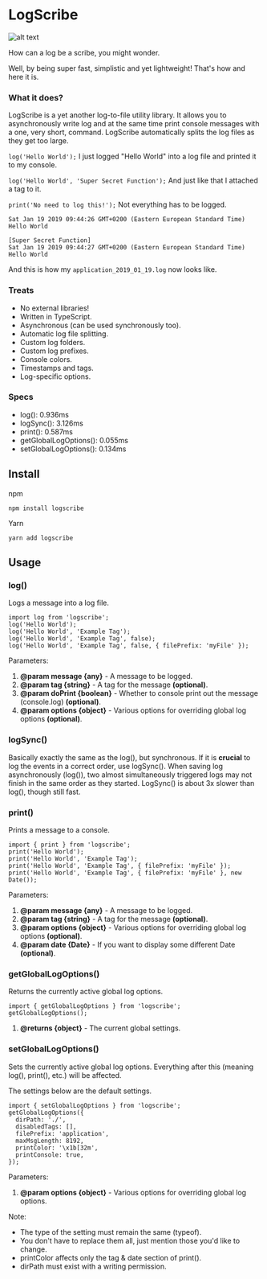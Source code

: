 # LogScribe

![alt text](https://github.com/ahoys/logscribe/blob/master/assets/logscribe_192.png "Logscribe")

How can a log be a scribe, you might wonder.

Well, by being super fast, simplistic and yet lightweight! That's how and here it is.

### What it does?
LogScribe is a yet another log-to-file utility library. It allows you to asynchronously write log and at the same time print console messages with a one, very short, command. LogScribe automatically splits the log files as they get too large.

`log('Hello World');`
I just logged "Hello World" into a log file and printed it to my console.

`log('Hello World', 'Super Secret Function');`
And just like that I attached a tag to it.

`print('No need to log this!');`
Not everything has to be logged.

```
Sat Jan 19 2019 09:44:26 GMT+0200 (Eastern European Standard Time)
Hello World

[Super Secret Function]
Sat Jan 19 2019 09:44:27 GMT+0200 (Eastern European Standard Time)
Hello World
```
And this is how my `application_2019_01_19.log` now looks like.

### Treats
- No external libraries!
- Written in TypeScript.
- Asynchronous (can be used synchronously too).
- Automatic log file splitting.
- Custom log folders.
- Custom log prefixes.
- Console colors.
- Timestamps and tags.
- Log-specific options.

### Specs
- log(): 0.936ms
- logSync(): 3.126ms
- print(): 0.587ms
- getGlobalLogOptions(): 0.055ms
- setGlobalLogOptions(): 0.134ms

## Install

npm

`npm install logscribe`

Yarn

`yarn add logscribe`

## Usage

### log()
Logs a message into a log file.
```
import log from 'logscribe';
log('Hello World');
log('Hello World', 'Example Tag');
log('Hello World', 'Example Tag', false);
log('Hello World', 'Example Tag', false, { filePrefix: 'myFile' });
```
Parameters:
1. **@param message {any}** - A message to be logged.
2. **@param tag {string}** - A tag for the message **(optional)**.
3. **@param doPrint {boolean}** - Whether to console print out the message (console.log) **(optional)**.
4. **@param options {object}** - Various options for overriding global log options **(optional)**.

### logSync()
Basically exactly the same as the log(), but synchronous. If it is **crucial** to log the events in a correct order, use logSync(). When saving log asynchronously (log()), two almost simultaneously triggered logs may not finish in the same order as they started. LogSync() is about 3x slower than log(), though still fast.

### print()
Prints a message to a console.
```
import { print } from 'logscribe';
print('Hello World');
print('Hello World', 'Example Tag');
print('Hello World', 'Example Tag', { filePrefix: 'myFile' });
print('Hello World', 'Example Tag', { filePrefix: 'myFile' }, new Date());
```
Parameters:
1. **@param message {any}** - A message to be logged.
2. **@param tag {string}** - A tag for the message **(optional)**.
3. **@param options {object}** - Various options for overriding global log options **(optional)**.
4. **@param date {Date}** - If you want to display some different Date **(optional)**.

### getGlobalLogOptions()
Returns the currently active global log options.
```
import { getGlobalLogOptions } from 'logscribe';
getGlobalLogOptions();
```
1. **@returns {object}** - The current global settings.

### setGlobalLogOptions()
Sets the currently active global log options. Everything after this (meaning log(), print(), etc.) will be affected.

The settings below are the default settings.
```
import { setGlobalLogOptions } from 'logscribe';
getGlobalLogOptions({
  dirPath: './',
  disabledTags: [],
  filePrefix: 'application',
  maxMsgLength: 8192,
  printColor: '\x1b[32m',
  printConsole: true,
});
```
Parameters:
1. **@param options {object}** - Various options for overriding global log options.

Note:
- The type of the setting must remain the same (typeof).
- You don't have to replace them all, just mention those you'd like to change.
- printColor affects only the tag & date section of print().
- dirPath must exist with a writing permission.
